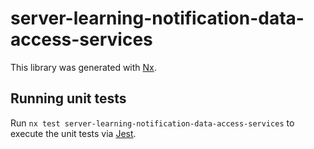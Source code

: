 # server-learning-notification-data-access-services

This library was generated with [Nx](https://nx.dev).

## Running unit tests

Run `nx test server-learning-notification-data-access-services` to execute the unit tests via [Jest](https://jestjs.io).
